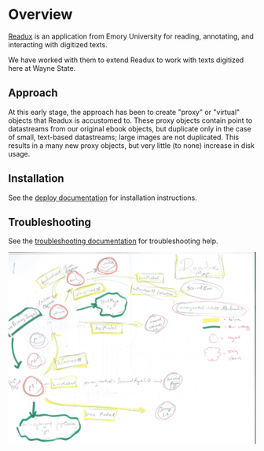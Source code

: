 # Overview

[Readux](https://github.com/emory-libraries/readux) is an application from Emory University for reading, annotating, and interacting with digitized texts.

We have worked with them to extend Readux to work with texts digitized here at Wayne State.

## Approach

At this early stage, the approach has been to create "proxy" or "virtual" objects that Readux is accustomed to.  These proxy objects contain point to datastreams from our original ebook objects, but duplicate only in the case of small, text-based datastreams; large images are not duplicated.  This results in a many new proxy objects, but very little (to none) increase in disk usage.

## Installation

See the [deploy documentation](deploy.md) for installation instructions.

## Troubleshooting

See the [troubleshooting documentation](troubleshooting.md) for troubleshooting help.

![modeling sketch](img/readux_object_mapping_small.jpg)
